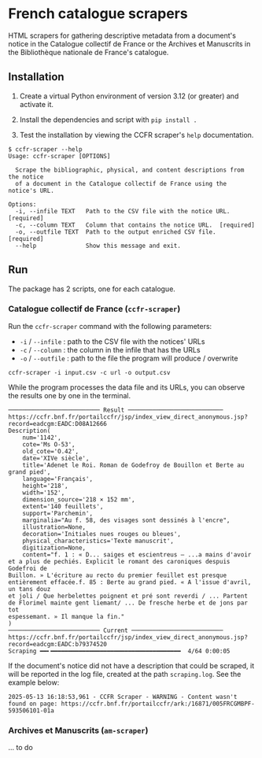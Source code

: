 # French catalogue scrapers

HTML scrapers for gathering descriptive metadata from a document's notice in the Catalogue collectif de France or the Archives et Manuscrits in the Bibliothèque nationale de France's catalogue.

## Installation

1. Create a virtual Python environment of version 3.12 (or greater) and activate it.

2. Install the dependencies and script with `pip install .`

3. Test the installation by viewing the CCFR scraper's `help` documentation.

```console
$ ccfr-scraper --help
Usage: ccfr-scraper [OPTIONS]

  Scrape the bibliographic, physical, and content descriptions from the notice
  of a document in the Catalogue collectif de France using the notice's URL.

Options:
  -i, --infile TEXT   Path to the CSV file with the notice URL.  [required]
  -c, --column TEXT   Column that contains the notice URL.  [required]
  -o, --outfile TEXT  Path to the output enriched CSV file.  [required]
  --help              Show this message and exit.
```

## Run

The package has 2 scripts, one for each catalogue.

### Catalogue collectif de France (`ccfr-scraper`)

Run the `ccfr-scraper` command with the following parameters:

- `-i` / `--infile` : path to the CSV file with the notices' URLs
- `-c` / `--column` : the column in the infile that has the URLs
- `-o` / `--outfile` : path to the file the program will produce / overwrite

```shell
ccfr-scraper -i input.csv -c url -o output.csv
```

While the program processes the data file and its URLs, you can observe the results one by one in the terminal.


```console
────────────────────────── Result ───────────────────────────
https://ccfr.bnf.fr/portailccfr/jsp/index_view_direct_anonymous.jsp?record=eadcgm:EADC:D08A12666
Description(
    num='1142',
    cote='Ms O-53',
    old_cote='O.42',
    date='XIVe siècle',
    title='Adenet le Roi. Roman de Godefroy de Bouillon et Berte au grand pied',
    language='Français',
    height='218',
    width='152',
    dimension_source='218 × 152 mm',
    extent='140 feuillets',
    support='Parchemin',
    marginalia="Au f. 58, des visages sont dessinés à l'encre",
    illustration=None,
    decoration='Initiales nues rouges ou bleues',
    physical_characteristics='Texte manuscrit',
    digitization=None,
    content="f. 1 : « D... saiges et escientreus — ...a mains d'avoir et a plus de pechiés. Explicit le romant des caroniques despuis Godefroi de
Buillon. » L'écriture au recto du premier feuillet est presque entièrement effacée.f. 85 : Berte au grand pied. « A l'issue d'avril, un tans douz
et joli / Que herbelettes poignent et pré sont reverdi / ... Partent de Florimel mainte gent liemant/ ... De fresche herbe et de jons par tot
espessemant. » Il manque la fin."
)
────────────────────────── Current ──────────────────────────
https://ccfr.bnf.fr/portailccfr/jsp/index_view_direct_anonymous.jsp?record=eadcgm:EADC:b79374520
Scraping ━━╸━━━━━━━━━━━━━━━━━━━━━━━━━━━━━━━━━━━━━  4/64 0:00:05

```

If the document's notice did not have a description that could be scraped, it will be reported in the log file, created at the path `scraping.log`. See the example below:

```log
2025-05-13 16:18:53,961 - CCFR Scraper - WARNING - Content wasn't found on page: https://ccfr.bnf.fr/portailccfr/ark:/16871/005FRCGMBPF-593506101-01a
```

### Archives et Manuscrits (`am-scraper`)

... to do
